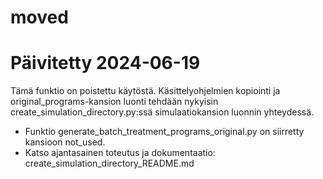 # moved

# Päivitetty 2024-06-19

Tämä funktio on poistettu käytöstä. Käsittelyohjelmien kopiointi ja original_programs-kansion luonti tehdään nykyisin create_simulation_directory.py:ssä simulaatiokansion luonnin yhteydessä.

- Funktio generate_batch_treatment_programs_original.py on siirretty kansioon not_used.
- Katso ajantasainen toteutus ja dokumentaatio: create_simulation_directory_README.md
